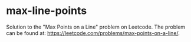 # max-line-points
Solution to the "Max Points on a Line" problem on Leetcode. The problem can be found at: https://leetcode.com/problems/max-points-on-a-line/.
